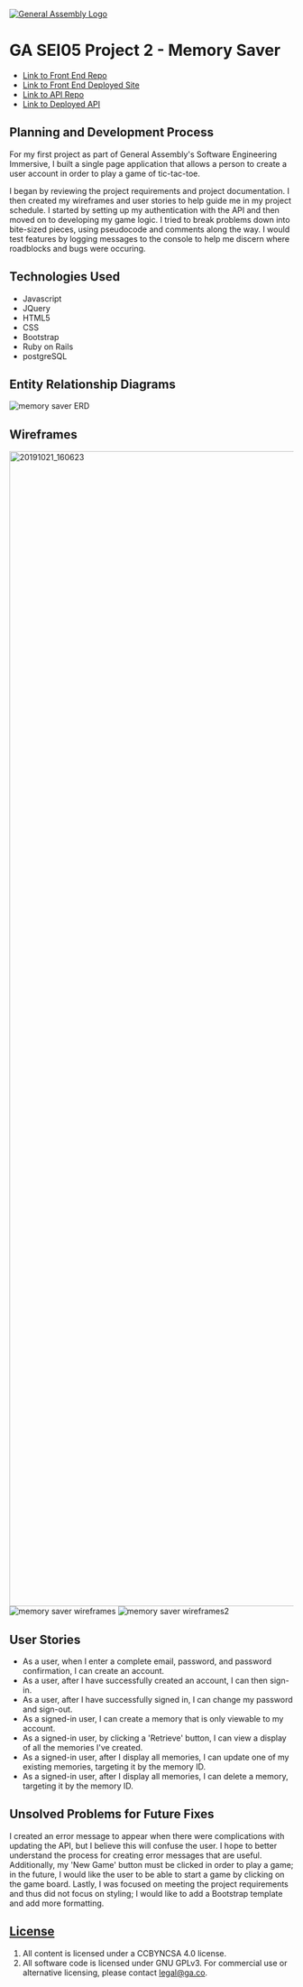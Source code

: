[![General Assembly Logo](https://camo.githubusercontent.com/1a91b05b8f4d44b5bbfb83abac2b0996d8e26c92/687474703a2f2f692e696d6775722e636f6d2f6b6538555354712e706e67)](https://generalassemb.ly/education/web-development-immersive)

# GA SEI05 Project 2 - Memory Saver

- [Link to Front End Repo](https://github.com/aburkland/project-2-client)
- [Link to Front End Deployed Site]()
- [Link to API Repo](https://github.com/aburkland/project_2_api)
- [Link to Deployed API](https://desolate-badlands-44499.herokuapp.com)

## Planning and Development Process
For my first project as part of General Assembly's Software Engineering Immersive,
I built a single page application that allows a person to create a user account
in order to play a game of tic-tac-toe.

I began by reviewing the project requirements and project documentation. I then
created my wireframes and user stories to help guide me in my project schedule.
I started by setting up my authentication with the API and then moved on to
developing my game logic. I tried to break problems down into bite-sized pieces,
using pseudocode and comments along the way. I would test features by logging
messages to the console to help me discern where roadblocks and bugs were
occuring.

## Technologies Used
- Javascript
- JQuery
- HTML5
- CSS
- Bootstrap
- Ruby on Rails
- postgreSQL

## Entity Relationship Diagrams
![memory saver ERD](https://live.staticflickr.com/65535/48938048816_a215765843_k.jpg "MemorySaver understand")

## Wireframes
<a data-flickr-embed="true" href="https://www.flickr.com/photos/184743707@N07/48938048816/in/dateposted-public/" title="20191021_160623"><img src="https://live.staticflickr.com/65535/48938048816_a215765843_k.jpg" width="1536" height="2048" alt="20191021_160623"></a><script async src="//embedr.flickr.com/assets/client-code.js" charset="utf-8"></script>
![memory saver wireframes](https://flic.kr/p/2hyvg42 "MemorySaver wireframes")
![memory saver wireframes2](https://live.staticflickr.com/65535/48823772213_668a2daf21.jpg "MemorySaver wireframes2")

## User Stories
- As a user, when I enter a complete email, password, and password confirmation, I can create an account.
- As a user, after I have successfully created an account, I can then sign-in.
- As a user, after I have successfully signed in, I can change my password and sign-out.
- As a signed-in user, I can create a memory that is only viewable to my account.
- As a signed-in user, by clicking a 'Retrieve' button, I can view a display of all the memories I've created.
- As a signed-in user, after I display all memories, I can update one of my existing memories, targeting it by the memory ID.
- As a signed-in user, after I display all memories, I can delete a memory, targeting it by the memory ID.

## Unsolved Problems for Future Fixes
I created an error message to appear when there were complications with
updating the API, but I believe this will confuse the user. I hope to better
understand the process for creating error messages that are useful. Additionally,
my 'New Game' button must be clicked in order to play a game; in the future, I
would like the user to be able to start a game by clicking on the game board.
Lastly, I was focused on meeting the project requirements and thus did not
focus on styling; I would like to add a Bootstrap template and add more
formatting.

## [License](LICENSE)

1. All content is licensed under a CC­BY­NC­SA 4.0 license.
1. All software code is licensed under GNU GPLv3. For commercial use or
    alternative licensing, please contact legal@ga.co.

